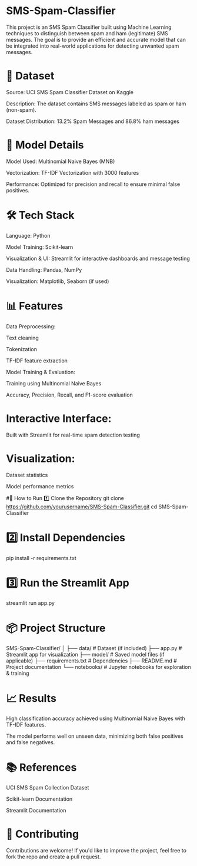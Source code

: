 # SMS-Spam-Classifier

This project is an SMS Spam Classifier built using Machine Learning techniques to distinguish between spam and ham (legitimate) SMS messages. The goal is to provide an efficient and accurate model that can be integrated into real-world applications for detecting unwanted spam messages.

# 📂 Dataset

Source: UCI SMS Spam Classifier Dataset on Kaggle

Description: The dataset contains SMS messages labeled as spam or ham (non-spam).

Dataset Distribution: 13.2% Spam Messages and 86.8% ham messages

# 🧠 Model Details

Model Used: Multinomial Naive Bayes (MNB)

Vectorization: TF-IDF Vectorization with 3000 features

Performance: Optimized for precision and recall to ensure minimal false positives.

# 🛠️ Tech Stack

Language: Python

Model Training: Scikit-learn

Visualization & UI: Streamlit for interactive dashboards and message testing

Data Handling: Pandas, NumPy

Visualization: Matplotlib, Seaborn (if used)

# 📊 Features

Data Preprocessing:

Text cleaning

Tokenization

TF-IDF feature extraction

Model Training & Evaluation:

Training using Multinomial Naive Bayes

Accuracy, Precision, Recall, and F1-score evaluation

# Interactive Interface:

Built with Streamlit for real-time spam detection testing

# Visualization:

Dataset statistics

Model performance metrics

#🚀 How to Run
1️⃣ Clone the Repository
git clone https://github.com/yourusername/SMS-Spam-Classifier.git
cd SMS-Spam-Classifier

# 2️⃣ Install Dependencies
pip install -r requirements.txt

# 3️⃣ Run the Streamlit App
streamlit run app.py

# 📦 Project Structure
SMS-Spam-Classifier/
│
├── data/                   # Dataset (if included)
├── app.py                  # Streamlit app for visualization
├── model/                  # Saved model files (if applicable)
├── requirements.txt        # Dependencies
├── README.md               # Project documentation
└── notebooks/              # Jupyter notebooks for exploration & training

# 📈 Results

High classification accuracy achieved using Multinomial Naive Bayes with TF-IDF features.

The model performs well on unseen data, minimizing both false positives and false negatives.

# 📚 References

UCI SMS Spam Collection Dataset

Scikit-learn Documentation

Streamlit Documentation

# 🤝 Contributing

Contributions are welcome! If you'd like to improve the project, feel free to fork the repo and create a pull request.
